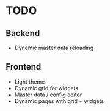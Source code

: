 # TODO

## Backend

- Dynamic master data reloading

## Frontend

- Light theme
- Dynamic grid for widgets
- Master data / config editor
- Dynamic pages with grid + widgets
